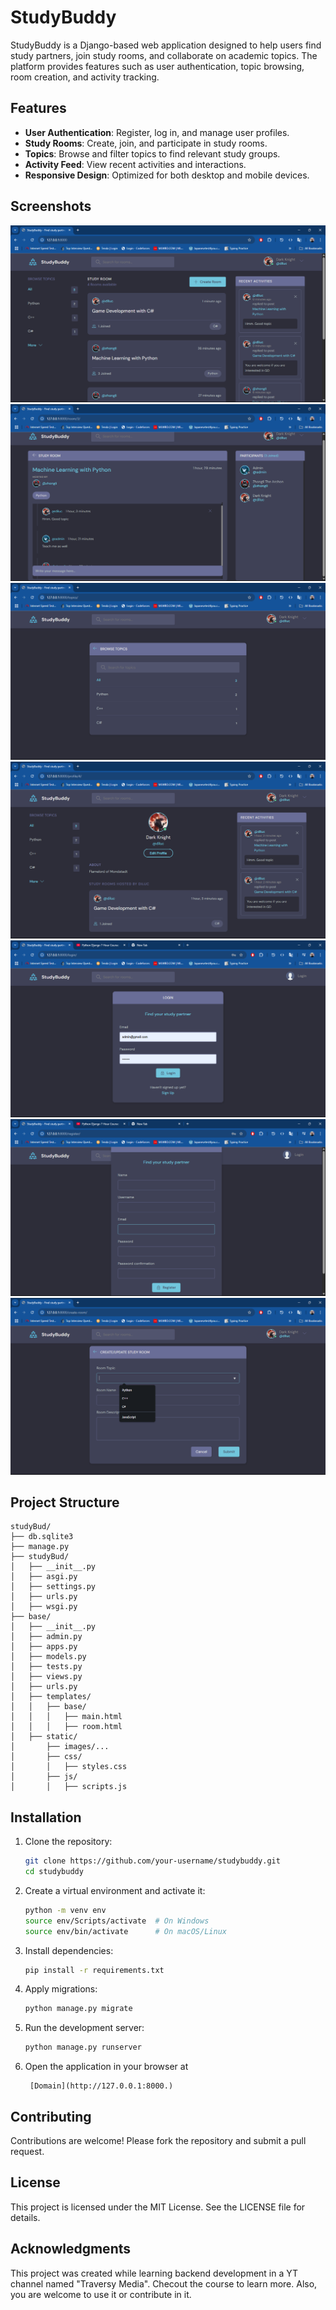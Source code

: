 # StudyBuddy

StudyBuddy is a Django-based web application designed to help users find study partners, join study rooms, and collaborate on academic topics. The platform provides features such as user authentication, topic browsing, room creation, and activity tracking.

## Features

- **User Authentication**: Register, log in, and manage user profiles.
- **Study Rooms**: Create, join, and participate in study rooms.
- **Topics**: Browse and filter topics to find relevant study groups.
- **Activity Feed**: View recent activities and interactions.
- **Responsive Design**: Optimized for both desktop and mobile devices.

## Screenshots

![SB Home Page](<SB Home Page.png>)
![Study Room and Chats](<Study Room and Chats.png>)
![All Topics Page](<All Topics Page.png>)
![User Profile](<User Profile.png>)
![SB Login Page](<SB Login Page.png>)
![SB Registration Page](<SB Registration Page.png>)
![Room Creation Form](<Room Creation Form.png>)

## Project Structure

```
studyBud/
├── db.sqlite3
├── manage.py
├── studyBud/
│   ├── __init__.py
│   ├── asgi.py
│   ├── settings.py
│   ├── urls.py
│   ├── wsgi.py
├── base/
│   ├── __init__.py
│   ├── admin.py
│   ├── apps.py
│   ├── models.py
│   ├── tests.py
│   ├── views.py
│   ├── urls.py
│   ├── templates/
│   │   ├── base/
│   │   │   ├── main.html
│   │   │   ├── room.html
│   ├── static/
│       ├── images/...
│       ├── css/
│       │   ├── styles.css
│       ├── js/
│       │   ├── scripts.js
```

## Installation

1. Clone the repository:
   ```bash
   git clone https://github.com/your-username/studybuddy.git
   cd studybuddy
   ```
2. Create a virtual environment and activate it:
   ```bash
   python -m venv env
   source env/Scripts/activate  # On Windows
   source env/bin/activate      # On macOS/Linux
   ```
3. Install dependencies:

   ```bash
   pip install -r requirements.txt
   ```

4. Apply migrations:
   ```bash
   python manage.py migrate
   ```
5. Run the development server:
   ```bash
   python manage.py runserver
   ```
6. Open the application in your browser at
   ```url
    [Domain](http://127.0.0.1:8000.)
   ```

## Contributing

Contributions are welcome! Please fork the repository and submit a pull request.

## License

This project is licensed under the MIT License. See the LICENSE file for details.

## Acknowledgments

This project was created while learning backend development in a YT channel named "Traversy Media". Checout the course to learn more. Also, you are welcome to use it or contribute in it.
